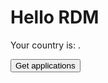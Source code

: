 # Hello RDM

Your country is: <span class="country"></span>.

<!-- markdownlint-disable MD033 -->
<form id="getapps" action="/.netlify/functions/read-sheet2?type=country" method="GET">
  <p><button type="submit">Get <span class="country"></span> applications</button></p>
</form>

<div id="table"></div>

<style>
table {
  border-collapse: collapse;
}

td, th {
  border: 1px solid #999;
  padding: 0.5rem;
  text-align: left;
}
</style>

<script defer>
async function callFunctionWithAuth(url) {
  const token = netlifyIdentity.currentUser().token.access_token;
  const response = await fetch(url, {
    method: "GET", // *GET, POST, PUT, DELETE, etc.
    headers: {
      Authorization: `Bearer ${token}`,
    },
  });
  return response.json(); // parses JSON response into native JavaScript objects
}

function renderRow(row, isHeader) {
  const cells = row.map((c,i) => isHeader ? `<th>${c}</th>` : `<td>${i==3 && c ? '<a href="'+c+'">file</a>' : c }</td>`);
  return `<tr>${cells.join('')}</tr>`;
}

function renderTable(data) {
  const rows = data.map((r, i) => renderRow(r, i == 0));
  return `<table>\r\n${rows.join('\r\n')}\r\n</table>`;
}

function getApps(endPoint, where) {
  event.preventDefault();
  callFunctionWithAuth(endPoint).then(({ rows }) => {
    const div = document.querySelector(where);
    const html = renderTable(rows);
    div.innerHTML = html;
  });
}

function mkAppsHandler(where) {
  return (e) => {
    const uri = event.target.action;
    getApps(uri, where);
  };
}

function initPage() {
  const form = document.querySelector("#getapps");
  form.onsubmit = mkAppsHandler("#table");

  window.addEventListener("load", onLoad, { once: true });
  function onLoad() {
    const country = netlifyIdentity.currentUser().app_metadata.country;
    const countryElems = document.querySelectorAll(".country");
    countryElems.forEach((e) => {
      e.textContent = country;
    });
  }
}

initPage()

</script>
